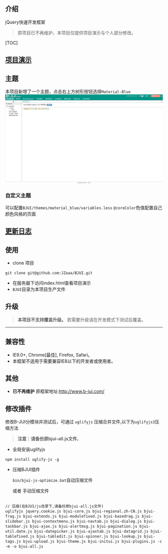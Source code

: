 ## 介绍

jQuery快速开发框架

> 原项目已不再维护，本项目仅提供项目演示与个人部分修改。

[TOC]

## [项目演示](https://jzaaa.github.io/BJUI/)

## 主题
本项目新增了一个主题，点击右上方树形按钮选择`Material-Blue`
![Material-Blue](./images/theme01.png)

### 自定义主题
可以配置`BJUI/themes/material_blue/variables.less` `@coreColor`色值配置自己颜色风格的页面

## [更新日志](./CHANGELOG.md)


## 使用

- clone 项目
````
git clone git@github.com:JZaaa/BJUI.git 
````
- 在服务器下访问index.html查看项目演示
- `BJUI`目录为本项目生产文件

## 升级

> **本项目不支持覆盖升级。** 若需要升级请在开发模式下测试后覆盖。

--------------------------------------------------

## 兼容性

- IE9.0+, Chrome[最佳], Firefox, Safari。
- 本框架不适用于需要兼容IE8以下的开发者或使用者。


## 其他

- **已不再维护** 原框架地址:http://www.b-jui.com/


## 修改插件

修改B-JUI分模块并测试后，可通过 ``uglifyjs`` 压缩合并文件,以下为``uglifyjs3``压缩方法

> **注意：请备份原bjui-all.js文件**。

- 全局安装uglifyjs

```
npm install uglify-js -g
```

- 压缩BJUI插件

    `bin/bjui-js-optimize.bat`自动压缩文件
    
    或者 手动压缩文件
    
```

// 压缩(在BJUI/js目录下,请备份原bjui-all.js文件)
uglifyjs jquery.cookie.js bjui-core.js bjui-regional.zh-CN.js bjui-frag.js bjui-extends.js bjui-modulefixed.js bjui-basedrag.js bjui-slidebar.js bjui-contextmenu.js bjui-navtab.js bjui-dialog.js bjui-taskbar.js bjui-ajax.js bjui-alertmsg.js bjui-pagination.js bjui-util.date.js bjui-datepicker.js bjui-ajaxtab.js bjui-datagrid.js bjui-tablefixed.js bjui-tabledit.js bjui-spinner.js bjui-lookup.js bjui-tags.js bjui-upload.js bjui-theme.js bjui-initui.js bjui-plugins.js -c -m -o bjui-all.js
```
